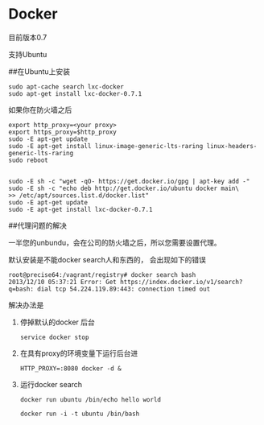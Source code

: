 # Docker

目前版本0.7

支持Ubuntu

##在Ubuntu上安装

    sudo apt-cache search lxc-docker
    sudo apt-get install lxc-docker-0.7.1

如果你在防火墙之后

    export http_proxy=<your proxy>
    export https_proxy=$http_proxy
    sudo -E apt-get update
    sudo -E apt-get install linux-image-generic-lts-raring linux-headers-generic-lts-raring
    sudo reboot
    

    sudo -E sh -c "wget -qO- https://get.docker.io/gpg | apt-key add -"
    sudo -E sh -c "echo deb http://get.docker.io/ubuntu docker main\
    >> /etc/apt/sources.list.d/docker.list"
    sudo -E apt-get update
    sudo -E apt-get install lxc-docker-0.7.1
    
    
    

##代理问题的解决

一半您的unbundu，会在公司的防火墙之后，所以您需要设置代理。

默认安装是不能docker search人和东西的， 会出现如下的错误

    root@precise64:/vagrant/registry# docker search bash
    2013/12/10 05:37:21 Error: Get https://index.docker.io/v1/search?q=bash: dial tcp 54.224.119.89:443: connection timed out


解决办法是

1. 停掉默认的docker 后台


    <code>service docker stop</code>
      
2. 在具有proxy的环境变量下运行后台进
    

    <code>HTTP_PROXY=<your proxy>:8080 docker -d & </code>


3. 运行docker search 

    <code>docker run ubuntu /bin/echo hello world</code>
    
    <code>docker run -i -t ubuntu /bin/bash </code>
